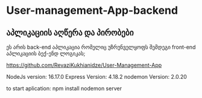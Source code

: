 # User-management-App-backend

## აპლიკაციის აღწერა და პირობები

ეს არის back-end აპლიკაცია რომელიც უზრუნველყოფს შემდეგი front-end აპლიკაციის ბექ-ენდ ლოგიკას;

https://github.com/RevaziKukhianidze/User-Management-App

NodeJs version: 16.17.0
Express Version: 4.18.2
nodemon Version: 2.0.20

to start aplication:
npm install
nodemon server
